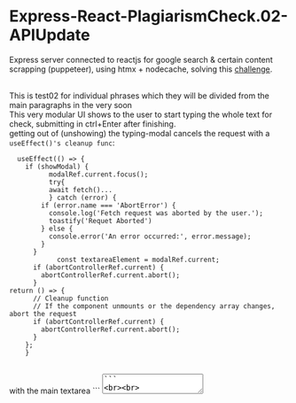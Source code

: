 # Express-React-PlagiarismCheck.02-APIUpdate
Express server connected to reactjs for google search &amp; certain content scrapping (puppeteer), using htmx + nodecache, solving this [challenge](https://www.codementor.io/projects/web/plagiarism-checker-website-atx32nf0oa).

<br> This is test02 for individual phrases which they will be divided from the main paragraphs in the very soon
<br>
This very modular UI shows to the user to start typing the whole text for check, submitting in ctrl+Enter after finishing. 
<br>
getting out of (unshowing) the typing-modal cancels the request with a `useEffect()'s cleanup func`:
<br>
```
  useEffect(() => {  
    if (showModal) {  
          modalRef.current.focus();  
          try{  
          await fetch()...  
          } catch (error) {  
        if (error.name === 'AbortError') {  
          console.log('Fetch request was aborted by the user.');  
          toastify('Requet Aborted')  
        } else {  
          console.error('An error occurred:', error.message);  
        }  
      }  
            const textareaElement = modalRef.current;  
      if (abortControllerRef.current) {  
        abortControllerRef.current.abort();  
      }  
return () => {  
      // Cleanup function  
      // If the component unmounts or the dependency array changes, abort the request  
      if (abortControllerRef.current) {  
        abortControllerRef.current.abort();  
      }  
    };  
    }  
```
<br>
with the main textarea
```         
<textarea type="text" ref={modalRef} placeholder="start writing" />
```
<br><br>


https://github.com/Ebrahim-Ramadan/Express-React-PlagiarismCheck.02-RESTfulAPI/assets/65041082/0695f733-5c0b-4efe-bed4-f965e7857d30

<br><br>

https://github.com/Ebrahim-Ramadan/Express-React-PlagiarismCheck.02-RESTfulAPI/assets/65041082/8a189f1f-35da-42e5-ad5c-3b4043e3b3bd

<br><br>
### Client dir.
<br>

#### Features:
<br>
-- AbortController to update the request state in case o cancelling the requet by the user (out of the typing-modal) <br>
-- hovering over the ` @Ebrahim Ramadan ` for a little shows this modal of me for [My Github Overview](https://github.com/ebrahim-Ramadan/). and clicking on it takes you to [My Twitter](https://twitter.com/scoopsahoykid).

<br>
![Screenshot 2023-07-26 152600](https://github.com/Ebrahim-Ramadan/Express-React-PlagiarismCheck.02-RESTfulAPI/assets/65041082/241539d5-1b54-4125-8d4f-25540146d089)
<br>
-- Different Errors handled very gracefully on both server and client related, check the API
